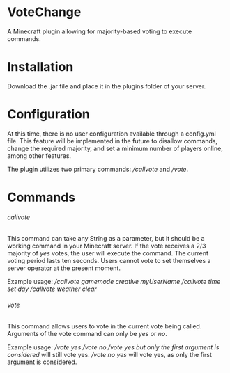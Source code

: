 # VoteChange
A Minecraft plugin allowing for majority-based voting to execute commands.

# Installation
Download the .jar file and place it in the plugins folder of your server. 

# Configuration
At this time, there is no user configuration available through a config.yml file. This feature will be implemented in the future to disallow commands, change the required majority, and set a minimum number of players online, among other features. 

The plugin utilizes two primary commands: */callvote* and */vote*. 

# Commands
###### callvote
This command can take any String as a parameter, but it should be a working command in your Minecraft server. If the vote receives a 2/3 majority of *yes* votes, the user will execute the command. The current voting period lasts ten seconds. Users cannot vote to set themselves a server operator at the present moment.

Example usage:
*/callvote gamemode creative myUserName*
*/callvote time set day*
*/callvote weather clear*

###### vote
This command allows users to vote in the current vote being called. Arguments of the vote command can only be *yes* or *no*. 

Example usage: 
*/vote yes*
*/vote no*
*/vote yes but only the first argument is considered* will still vote yes.
*/vote no yes* will vote yes, as only the first argument is considered. 
